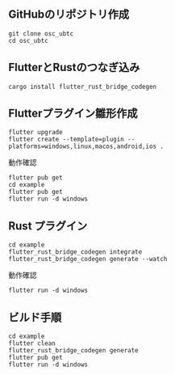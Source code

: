 ## GitHubのリポジトリ作成
```
git clone osc_ubtc
cd osc_ubtc
```

## FlutterとRustのつなぎ込み
```
cargo install flutter_rust_bridge_codegen
```

## Flutterプラグイン雛形作成
```
flutter upgrade
flutter create --template=plugin --platforms=windows,linux,macos,android,ios .
```
動作確認
```
flutter pub get
cd example
flutter pub get
flutter run -d windows
```

## Rust プラグイン
```
cd example
flutter_rust_bridge_codegen integrate
flutter_rust_bridge_codegen generate --watch
```
動作確認
```
flutter run -d windows
```

## ビルド手順
```
cd example
flutter clean
flutter_rust_bridge_codegen generate
flutter pub get
flutter run -d windows
```
